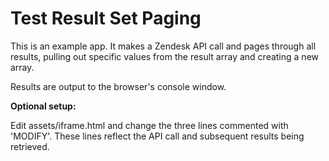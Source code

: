 # Test Result Set Paging

This is an example app. It makes a Zendesk API call and pages through all results, pulling out specific values from the result array and creating a new array.

Results are output to the browser's console window.

**Optional setup:**

Edit assets/iframe.html and change the three lines commented with 'MODIFY'. These lines reflect the API call and subsequent results being retrieved.
